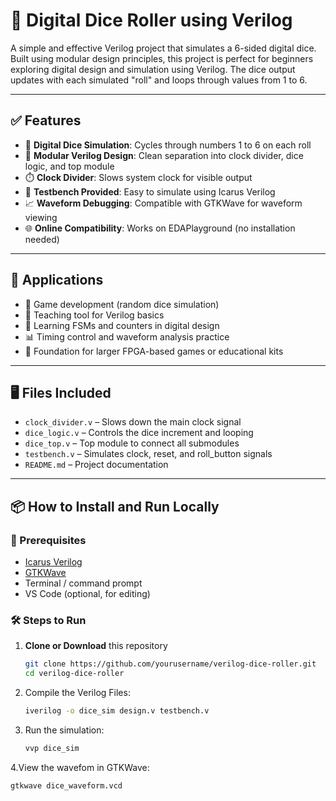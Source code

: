 # 🎲 Digital Dice Roller using Verilog

A simple and effective Verilog project that simulates a 6-sided digital dice. Built using modular design principles, this project is perfect for beginners exploring digital design and simulation using Verilog. The dice output updates with each simulated "roll" and loops through values from 1 to 6.

---

## ✅ Features

- 🔁 **Digital Dice Simulation**: Cycles through numbers 1 to 6 on each roll
- 🧠 **Modular Verilog Design**: Clean separation into clock divider, dice logic, and top module
- ⏱️ **Clock Divider**: Slows system clock for visible output
- 🧪 **Testbench Provided**: Easy to simulate using Icarus Verilog
- 📈 **Waveform Debugging**: Compatible with GTKWave for waveform viewing
- 🌐 **Online Compatibility**: Works on EDAPlayground (no installation needed)

---

## 🧰 Applications

- 🎲 Game development (random dice simulation)
- 🧪 Teaching tool for Verilog basics
- 🔧 Learning FSMs and counters in digital design
- 📊 Timing control and waveform analysis practice
- 🧠 Foundation for larger FPGA-based games or educational kits

---

## 🖥️ Files Included

- `clock_divider.v` – Slows down the main clock signal
- `dice_logic.v` – Controls the dice increment and looping
- `dice_top.v` – Top module to connect all submodules
- `testbench.v` – Simulates clock, reset, and roll_button signals
- `README.md` – Project documentation

---

## 📦 How to Install and Run Locally

### 🔧 Prerequisites

- [Icarus Verilog](http://iverilog.icarus.com/)
- [GTKWave](http://gtkwave.sourceforge.net/)
- Terminal / command prompt
- VS Code (optional, for editing)

### 🛠️ Steps to Run

1. **Clone or Download** this repository
   ```bash
   git clone https://github.com/yourusername/verilog-dice-roller.git
   cd verilog-dice-roller
   ```
2. Compile the Verilog Files:
   ```bash
   iverilog -o dice_sim design.v testbench.v
   ```
3. Run the simulation:
   ```bash
   vvp dice_sim
   ```
4.View the wavefom in GTKWave:
  ```bash
  gtkwave dice_waveform.vcd
  ```
